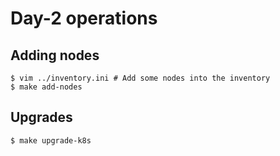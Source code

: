# Day-2 operations

## Adding nodes

```console
$ vim ../inventory.ini # Add some nodes into the inventory
$ make add-nodes
```

## Upgrades

```console
$ make upgrade-k8s
```
